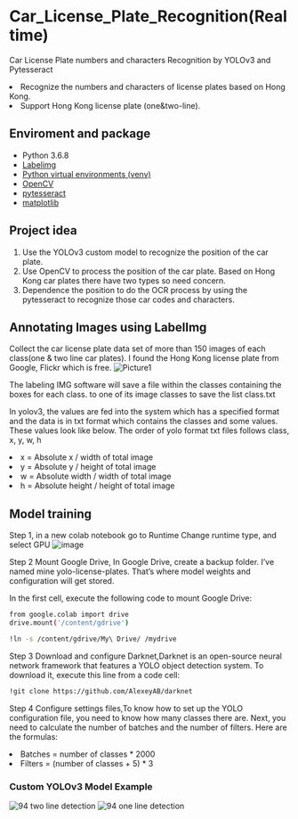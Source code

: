 # Car_License_Plate_Recognition(Realtime)
Car License Plate numbers and characters Recognition by YOLOv3 and Pytesseract
<li>Recognize the numbers and characters of license plates based on Hong Kong.</li>
<li>Support Hong Kong license plate (one&two-line).</li>

## Enviroment and package
- Python 3.6.8
- [Labelimg](https://github.com/tzutalin/labelImg "Labelimg")
- [Python virtual environments (venv)](https://packaging.python.org/guides/installing-using-pip-and-virtual-environments/ "Python virtual environments (venv)")
- [OpenCV](https://github.com/skvark/opencv-python "OpenCV")
- [pytesseract](https://github.com/madmaze/pytesseract "pytesseract")
- [matplotlib](https://matplotlib.org/ "matplotlib") 

## Project idea
<ol>
  <li>Use the YOLOv3 custom model to recognize the position of the car plate.</li>
  <li>Use OpenCV to process the position of the car plate. Based on Hong Kong car plates there have two types so need concern. </li>
  <li>Dependence the position to do the OCR process by using the pytesseract to recognize those car codes and characters.</li>
</ol>

## Annotating Images using LabelImg
Collect the car license plate data set of more than 150 images of each class(one & two line car plates). I found the Hong Kong license plate from Google, Flickr which is free.
![Picture1](https://user-images.githubusercontent.com/52642596/174001566-65481608-9a55-4c9c-b64f-627856a64d4a.jpg)

The labeling IMG software will save a file within the classes containing the boxes for each class. to one of its image classes to save the list class.txt

In yolov3, the values are fed into the system which has a specified format and the data is in txt format which contains the classes and some values. These values look like below. 
The order of yolo format txt files follows class, x, y, w, h 
<li>x = Absolute x / width of total image</li>
<li>y = Absolute y / height of total image</li>
<li>w = Absolute width / width of total image </li>
<li>h = Absolute height / height of total image </li>

## Model training
Step 1, in a new colab notebook go to Runtime Change runtime type, and select GPU
![image](https://user-images.githubusercontent.com/52642596/174005713-8c7bf584-2153-466f-b728-64dbd4708dbe.png)

Step 2 Mount Google Drive, In Google Drive, create a backup folder. I’ve named mine yolo-license-plates. That’s where model weights and configuration will get stored.

In the first cell, execute the following code to mount Google Drive:
```bash
from google.colab import drive 
drive.mount('/content/gdrive')

!ln -s /content/gdrive/My\ Drive/ /mydrive
```
Step 3 Download and configure Darknet,Darknet is an open-source neural network framework that features a YOLO object detection system. To download it, execute this line from a code cell:
```bash
!git clone https://github.com/AlexeyAB/darknet
```
Step 4 Configure settings files,To know how to set up the YOLO configuration file, you need to know how many classes there are. Next, you need to calculate the number of batches and the number of filters. Here are the formulas:

<li>Batches = number of classes * 2000</li>
<li>Filters = (number of classes + 5) * 3</li>

### Custom YOLOv3 Model Example
![94](https://user-images.githubusercontent.com/52642596/174008789-20cd7a71-b161-4034-8a2f-de72586133b9.jpg)
two line detection
![94](https://user-images.githubusercontent.com/52642596/174008867-4811894e-70c0-4ec3-8a58-0a65d551d3bb.png)
one line detection
